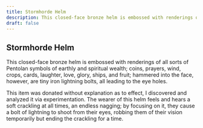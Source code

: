```yaml
---
title: Stormhorde Helm
description: This closed-face bronze helm is embossed with renderings of all sorts of Pentolan symbols of earthly and spiritual wealth; coins, prayers, wind, crops, cards, laughter, love, glory, ships, and frui...
draft: false
---
```


## Stormhorde Helm

This closed-face bronze helm is embossed with renderings of all sorts of Pentolan symbols of earthly and spiritual wealth; coins, prayers, wind, crops, cards, laughter, love, glory, ships, and fruit; hammered into the face, however, are tiny iron lightning bolts, all leading to the eye holes.

This item was donated without explanation as to effect, I discovered and analyzed it via experimentation. The wearer of this helm feels and hears a soft crackling at all times, an endless nagging; by focusing on it, they cause a bolt of lightning to shoot from their eyes, robbing them of their vision temporarily but ending the crackling for a time.
